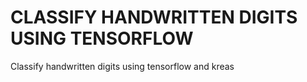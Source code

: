 # CLASSIFY HANDWRITTEN DIGITS USING TENSORFLOW<br />
Classify handwritten digits using tensorflow and kreas
